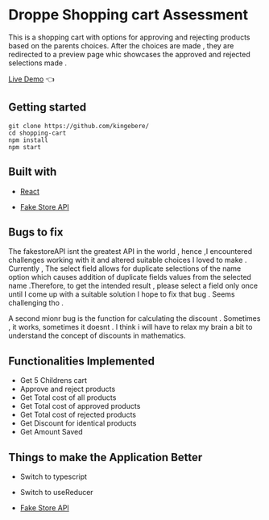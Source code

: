 # Droppe Shopping cart Assessment 

This is a shopping cart with options for approving and rejecting products based on the parents choices. After the choices are made , they are redirected to a preview page whic showcases the approved and rejected selections made .

[Live Demo](https://droppe-ll0q3qxd8-kingebere.vercel.app/) :point_left:

## Getting started

```
git clone https://github.com/kingebere/
cd shopping-cart
npm install
npm start
```

## Built with

- [React](https://reactjs.org/)

- [Fake Store API](https://fakestoreapi.com/)


## Bugs to fix
The fakestoreAPI isnt the greatest API in the world , hence ,I encountered challenges working with it and altered suitable choices I loved to make . Currently , The select field allows for duplicate selections of the name option which causes addition of duplicate fields values from the selected name  .Therefore, to get the intended result , please select a field only once until I come up with a suitable solution I hope to fix that bug . Seems challenging tho . 

A second mionr bug is the function for calculating the discount . Sometimes , it works, sometimes it doesnt . I think i will have to relax my brain a bit to understand the concept of discounts in mathematics.

## Functionalities Implemented
- Get 5 Childrens cart
- Approve and reject products
- Get Total cost of all products
- Get Total cost of approved products
- Get Total cost of rejected products
- Get Discount for identical products
- Get Amount Saved

## Things to make the Application Better

- Switch to typescript
- Switch to useReducer



- [Fake Store API](https://fakestoreapi.com/)

